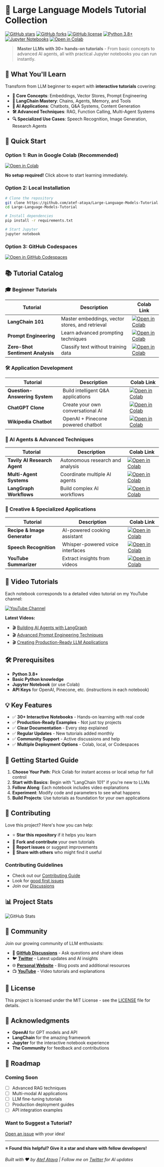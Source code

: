 # 🚀 Large Language Models Tutorial Collection

[![GitHub stars](https://img.shields.io/github/stars/atef-ataya/Large-Language-Models-Tutorial?style=social)](https://github.com/atef-ataya/Large-Language-Models-Tutorial/stargazers)
[![GitHub forks](https://img.shields.io/github/forks/atef-ataya/Large-Language-Models-Tutorial?style=social)](https://github.com/atef-ataya/Large-Language-Models-Tutorial/network/members)
[![GitHub license](https://img.shields.io/github/license/atef-ataya/Large-Language-Models-Tutorial)](https://github.com/atef-ataya/Large-Language-Models-Tutorial/blob/main/LICENSE)
[![Python 3.8+](https://img.shields.io/badge/python-3.8+-blue.svg)](https://www.python.org/downloads/)
[![Jupyter Notebooks](https://img.shields.io/badge/jupyter-notebooks-orange.svg)](https://jupyter.org/)
[![Open in Colab](https://colab.research.google.com/assets/colab-badge.svg)](https://colab.research.google.com/github/atef-ataya/Large-Language-Models-Tutorial)

> **Master LLMs with 30+ hands-on tutorials** - From basic concepts to advanced AI agents, all with practical Jupyter notebooks you can run instantly.

## 🎯 What You'll Learn

Transform from LLM beginner to expert with **interactive tutorials** covering:

- **🧠 Core Concepts**: Embeddings, Vector Stores, Prompt Engineering
- **🔗 LangChain Mastery**: Chains, Agents, Memory, and Tools
- **🤖 AI Applications**: Chatbots, Q&A Systems, Content Generation
- **🛠️ Advanced Techniques**: RAG, Function Calling, Multi-Agent Systems
- **🔍 Specialized Use Cases**: Speech Recognition, Image Generation, Research Agents

## 🚀 Quick Start

### Option 1: Run in Google Colab (Recommended)
[![Open in Colab](https://colab.research.google.com/assets/colab-badge.svg)](https://colab.research.google.com/github/atef-ataya/Large-Language-Models-Tutorial)

**No setup required!** Click above to start learning immediately.

### Option 2: Local Installation
```bash
# Clone the repository
git clone https://github.com/atef-ataya/Large-Language-Models-Tutorial.git
cd Large-Language-Models-Tutorial

# Install dependencies
pip install -r requirements.txt

# Start Jupyter
jupyter notebook
```

### Option 3: GitHub Codespaces
[![Open in GitHub Codespaces](https://github.com/codespaces/badge.svg)](https://codespaces.new/atef-ataya/Large-Language-Models-Tutorial)

## 📚 Tutorial Catalog

### 🎓 Beginner Tutorials
| Tutorial | Description | Colab Link |
|----------|-------------|------------|
| **LangChain 101** | Master embeddings, vector stores, and retrieval | [![Open in Colab](https://colab.research.google.com/assets/colab-badge.svg)](https://colab.research.google.com/github/atef-ataya/Large-Language-Models-Tutorial/blob/main/LangChain%20101.ipynb) |
| **Prompt Engineering** | Learn advanced prompting techniques | [![Open in Colab](https://colab.research.google.com/assets/colab-badge.svg)](https://colab.research.google.com/github/atef-ataya/Large-Language-Models-Tutorial/blob/main/Tutorial%20-%20Prompt%20Engineering.ipynb) |
| **Zero-Shot Sentiment Analysis** | Classify text without training data | [![Open in Colab](https://colab.research.google.com/assets/colab-badge.svg)](https://colab.research.google.com/github/atef-ataya/Large-Language-Models-Tutorial/blob/main/Tutorial%20-%20Zero-Shot%20Sentiment%20Analysis.ipynb) |

### 🛠️ Application Development
| Tutorial | Description | Colab Link |
|----------|-------------|------------|
| **Question-Answering System** | Build intelligent Q&A applications | [![Open in Colab](https://colab.research.google.com/assets/colab-badge.svg)](https://colab.research.google.com/github/atef-ataya/Large-Language-Models-Tutorial/blob/main/Tutorial%20-%20Question-Answering%20Application.ipynb) |
| **ChatGPT Clone** | Create your own conversational AI | [![Open in Colab](https://colab.research.google.com/assets/colab-badge.svg)](https://colab.research.google.com/github/atef-ataya/Large-Language-Models-Tutorial/blob/main/ChatGPT%20Clone.ipynb) |
| **Wikipedia Chatbot** | OpenAI + Pinecone powered chatbot | [![Open in Colab](https://colab.research.google.com/assets/colab-badge.svg)](https://colab.research.google.com/github/atef-ataya/Large-Language-Models-Tutorial/blob/main/Building%20a%20Wikipedia%20Chatbot%20with%20OpenAI,%20Pinecone,%20and%20LangChain.ipynb) |

### 🤖 AI Agents & Advanced Techniques
| Tutorial | Description | Colab Link |
|----------|-------------|------------|
| **Tavily AI Research Agent** | Autonomous research and analysis | [![Open in Colab](https://colab.research.google.com/assets/colab-badge.svg)](https://colab.research.google.com/github/atef-ataya/Large-Language-Models-Tutorial/blob/main/Tutorial%20-%20Tavily%20AI%20Research%20Agent.ipynb) |
| **Multi-Agent Systems** | Coordinate multiple AI agents | [![Open in Colab](https://colab.research.google.com/assets/colab-badge.svg)](https://colab.research.google.com/github/atef-ataya/Large-Language-Models-Tutorial/blob/main/Tutorial%20-%20Build%20a%20Multi-Tool%20LLM%20agent.ipynb) |
| **LangGraph Workflows** | Build complex AI workflows | [![Open in Colab](https://colab.research.google.com/assets/colab-badge.svg)](https://colab.research.google.com/github/atef-ataya/Large-Language-Models-Tutorial/blob/main/Tutorial%20-%20Reflection%20in%20LangGraph.ipynb) |

### 🎨 Creative & Specialized Applications
| Tutorial | Description | Colab Link |
|----------|-------------|------------|
| **Recipe & Image Generator** | AI-powered cooking assistant | [![Open in Colab](https://colab.research.google.com/assets/colab-badge.svg)](https://colab.research.google.com/github/atef-ataya/Large-Language-Models-Tutorial/blob/main/Tutorial%20-%20Recipe%20%26%20Dish%20Image%20Generator.ipynb) |
| **Speech Recognition** | Whisper-powered voice interfaces | [![Open in Colab](https://colab.research.google.com/assets/colab-badge.svg)](https://colab.research.google.com/github/atef-ataya/Large-Language-Models-Tutorial/blob/main/Tutorial%20-%20Speech%20Recognition%20Using%20Whisper.ipynb) |
| **YouTube Summarizer** | Extract insights from videos | [![Open in Colab](https://colab.research.google.com/assets/colab-badge.svg)](https://colab.research.google.com/github/atef-ataya/Large-Language-Models-Tutorial/blob/main/Tutorial%20-%20Youtube%20downloader%20and%20summary.ipynb) |

## 🎥 Video Tutorials

Each notebook corresponds to a detailed video tutorial on my YouTube channel:

[![YouTube Channel](https://img.shields.io/badge/YouTube-@atefataya-red?style=for-the-badge&logo=youtube)](https://www.youtube.com/@atefataya)

**Latest Videos:**
- 🎬 [Building AI Agents with LangGraph](https://www.youtube.com/@atefataya)
- 🎬 [Advanced Prompt Engineering Techniques](https://www.youtube.com/@atefataya)
- 🎬 [Creating Production-Ready LLM Applications](https://www.youtube.com/@atefataya)

## 🛠️ Prerequisites

- **Python 3.8+**
- **Basic Python knowledge**
- **Jupyter Notebook** (or use Colab)
- **API Keys** for OpenAI, Pinecone, etc. (instructions in each notebook)

## 💡 Key Features

- ✅ **30+ Interactive Notebooks** - Hands-on learning with real code
- ✅ **Production-Ready Examples** - Not just toy projects
- ✅ **Clear Documentation** - Every step explained
- ✅ **Regular Updates** - New tutorials added monthly
- ✅ **Community Support** - Active discussions and help
- ✅ **Multiple Deployment Options** - Colab, local, or Codespaces

## 🚀 Getting Started Guide

1. **Choose Your Path**: Pick Colab for instant access or local setup for full control
2. **Start with Basics**: Begin with "LangChain 101" if you're new to LLMs
3. **Follow Along**: Each notebook includes video explanations
4. **Experiment**: Modify code and parameters to see what happens
5. **Build Projects**: Use tutorials as foundation for your own applications

## 🤝 Contributing

Love this project? Here's how you can help:

- ⭐ **Star this repository** if it helps you learn
- 🍴 **Fork and contribute** your own tutorials
- 🐛 **Report issues** or suggest improvements
- 📢 **Share with others** who might find it useful

### Contributing Guidelines
- Check out our [Contributing Guide](CONTRIBUTING.md)
- Look for [good first issues](https://github.com/atef-ataya/Large-Language-Models-Tutorial/issues?q=is%3Aissue+is%3Aopen+label%3A%22good+first+issue%22)
- Join our [Discussions](https://github.com/atef-ataya/Large-Language-Models-Tutorial/discussions)

## 📊 Project Stats

![GitHub Stats](https://github-readme-stats.vercel.app/api/pin/?username=atef-ataya&repo=Large-Language-Models-Tutorial&theme=default)

## 🌟 Community

Join our growing community of LLM enthusiasts:

- 💬 **[GitHub Discussions](https://github.com/atef-ataya/Large-Language-Models-Tutorial/discussions)** - Ask questions and share ideas
- 🐦 **[Twitter](https://twitter.com/atef_ataya)** - Latest updates and AI insights
- 🌐 **[Personal Website](https://atefataya.com)** - Blog posts and additional resources
- 📺 **[YouTube](https://www.youtube.com/@atefataya)** - Video tutorials and explanations

## 📝 License

This project is licensed under the MIT License - see the [LICENSE](LICENSE) file for details.

## 🙏 Acknowledgments

- **OpenAI** for GPT models and API
- **LangChain** for the amazing framework
- **Jupyter** for the interactive notebook experience
- **The Community** for feedback and contributions

## 🔮 Roadmap

### Coming Soon
- [ ] Advanced RAG techniques
- [ ] Multi-modal AI applications
- [ ] LLM fine-tuning tutorials
- [ ] Production deployment guides
- [ ] API integration examples

### Want to Suggest a Tutorial?
[Open an issue](https://github.com/atef-ataya/Large-Language-Models-Tutorial/issues/new) with your idea!

---

**⭐ Found this helpful? Give it a star and share with fellow developers!**

*Built with ❤️ by [Atef Ataya](https://atefataya.com) | Follow me on [Twitter](https://twitter.com/atef_ataya) for AI updates*
